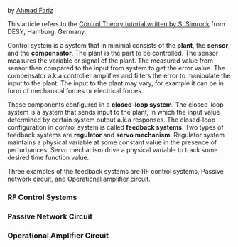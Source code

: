 by [Ahmad Fariz](https://linkedin.com/in/ahmadfariz)

This article refers to the [Control Theory tutorial written by S. Simrock](https://cds.cern.ch/record/1100534/files/p73.pdf) from DESY, Hamburg, Germany.

Control system is a system that in minimal consists of the **plant**, the **sensor**, and the **compensator**. The plant is the part to be controlled. The sensor measures the variable or signal of the plant. The measured value from sensor then compared to the input from system to get the error value. The compensator a.k.a controller amplifies and filters the error to manipulate the input to the plant. The input to the plant may vary, for example it can be in form of mechanical forces or electrical forces.

Those components configured in a **closed-loop system**. The closed-loop system is a system that sends input to the plant, in which the input value determined by certain system output a.k.a responses. The closed-loop configuration in control system is called **feedback systems**. Two types of feedback systems are **regulator** and **servo mechanism**. Regulator system maintains a physical variable at some constant value in the presence of perturbances. Servo mechanism drive a physical variable to track some desired time function value.

Three examples of the feedback systems are RF control systems, Passive network circuit, and Operational amplifier circuit.

### RF Control Systems

### Passive Network Circuit

### Operational Amplifier Circuit